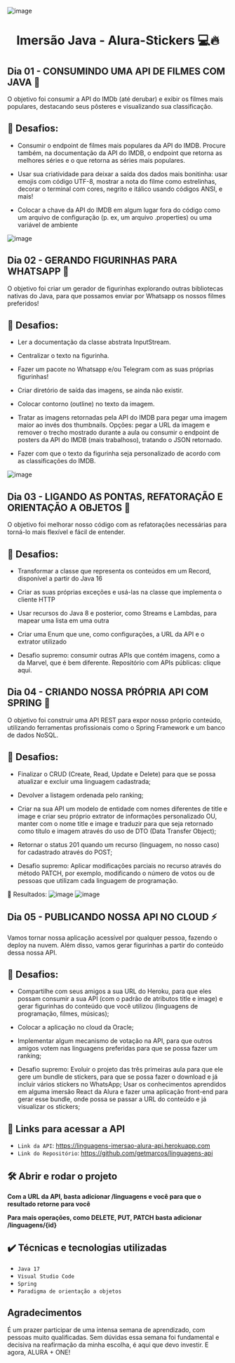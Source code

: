 ![image](https://user-images.githubusercontent.com/102323652/180563163-064cb677-b8d0-45fa-9009-34235969003a.png)

<h1 align="center"> Imersão Java - Alura-Stickers 💻🔥 </h1>

## Dia 01 - CONSUMINDO UMA API DE FILMES COM JAVA 🔨

O objetivo foi consumir a API do IMDb (até derubar) e exibir os filmes mais populares, destacando seus pôsteres e visualizando sua classificação.
## :hammer: Desafios:
- Consumir o endpoint de filmes mais populares da API do IMDB. Procure também, na documentação da API do IMDB, o endpoint que retorna as melhores séries e o que retorna as séries mais populares.

- Usar sua criatividade para deixar a saída dos dados mais bonitinha: usar emojis com código UTF-8, mostrar a nota do filme como estrelinhas, decorar o terminal com cores, negrito e itálico usando códigos ANSI, e mais!

- Colocar a chave da API do IMDB em algum lugar fora do código como um arquivo de configuração (p. ex, um arquivo .properties) ou uma variável de ambiente

![image](https://user-images.githubusercontent.com/102323652/179871765-73efc750-92e3-4f28-a23a-c474432ef0da.png)


## Dia 02 - GERANDO FIGURINHAS PARA WHATSAPP 🔨

O objetivo foi criar um gerador de figurinhas explorando outras bibliotecas nativas do Java, para que possamos enviar por Whatsapp os nossos filmes preferidos!
## :hammer: Desafios:
- Ler a documentação da classe abstrata InputStream.

- Centralizar o texto na figurinha.

- Fazer um pacote no Whatsapp e/ou Telegram com as suas próprias figurinhas!

- Criar diretório de saída das imagens, se ainda não existir.

- Colocar contorno (outline) no texto da imagem.

- Tratar as imagens retornadas pela API do IMDB para pegar uma imagem maior ao invés dos thumbnails. Opções: pegar a URL da imagem e remover o trecho mostrado durante a aula ou consumir o endpoint de posters da API do IMDB (mais trabalhoso), tratando o JSON retornado.

- Fazer com que o texto da figurinha seja personalizado de acordo com as classificações do IMDB.

![image](https://user-images.githubusercontent.com/102323652/179871035-426b6a34-3dde-4368-87d9-43992c9e334e.png)

## Dia 03 - LIGANDO AS PONTAS, REFATORAÇÃO E ORIENTAÇÃO A OBJETOS 🔨

O objetivo foi melhorar nosso código com as refatorações necessárias para torná-lo mais flexível e fácil de entender.
## :hammer: Desafios:
- Transformar a classe que representa os conteúdos em um Record, disponível a partir do Java 16

- Criar as suas próprias exceções e usá-las na classe que implementa o cliente HTTP

- Usar recursos do Java 8 e posterior, como Streams e Lambdas, para mapear uma lista em uma outra

- Criar uma Enum que une, como configurações, a URL da API e o extrator utilizado

- Desafio supremo: consumir outras APIs que contém imagens, como a da Marvel, que é bem diferente. Repositório com APIs públicas: clique aqui.

## Dia 04 - CRIANDO NOSSA PRÓPRIA API COM SPRING 🔨

O objetivo foi construir uma API REST para expor nosso próprio conteúdo, utilizando ferramentas profissionais como o Spring Framework e um banco de dados NoSQL.
## :hammer: Desafios:
- Finalizar o CRUD (Create, Read, Update e Delete) para que se possa atualizar e excluir uma linguagem cadastrada;

- Devolver a listagem ordenada pelo ranking;

- Criar na sua API um modelo de entidade com nomes diferentes de title e image e criar seu próprio extrator de informações personalizado OU, manter com o nome title e image e traduzir para que seja retornado como título e imagem através do uso de DTO (Data Transfer Object);

- Retornar o status 201 quando um recurso (linguagem, no nosso caso) for cadastrado através do POST;

- Desafio supremo: Aplicar modificações parciais no recurso através do método PATCH, por exemplo, modificando o número de votos ou de pessoas que utilizam cada linguagem de programação.

📁 Resultados:
![image](https://user-images.githubusercontent.com/102323652/180560708-0f64d482-f6ff-4596-a2ea-b13c8424b6f1.png)
![image](https://user-images.githubusercontent.com/102323652/180557228-cade641d-2110-4ee6-acbd-e8ba92e86785.png)

## Dia 05 - PUBLICANDO NOSSA API NO CLOUD ⚡

Vamos tornar nossa aplicação acessível por qualquer pessoa, fazendo o deploy na nuvem. Além disso, vamos gerar figurinhas a partir do conteúdo dessa nossa API.

## :hammer: Desafios:
- Compartilhe com seus amigos a sua URL do Heroku, para que eles possam consumir a sua API (com o padrão de atributos title e image) e gerar figurinhas do conteúdo que você utilizou (linguagens de programação, filmes, músicas);

- Colocar a aplicação no cloud da Oracle;

- Implementar algum mecanismo de votação na API, para que outros amigos votem nas linguagens preferidas para que se possa fazer um ranking;

- Desafio supremo: Evoluir o projeto das três primeiras aula para que ele gere um bundle de stickers, para que se possa fazer o download e já incluir vários stickers no WhatsApp; Usar os conhecimentos aprendidos em alguma imersão React da Alura e fazer uma aplicação front-end para gerar esse bundle, onde possa se passar a URL do conteúdo e já visualizar os stickers;


## :hammer: Links para acessar a API

- `Link da API`: https://linguagens-imersao-alura-api.herokuapp.com
- `Link do Repositório`: https://github.com/getmarcos/linguagens-api
## 🛠️ Abrir e rodar o projeto

**Com a URL da API, basta adicionar /linguagens e você para que o resultado retorne para você**

**Para mais operações, como DELETE, PUT, PATCH basta adicionar /linguagens/{id}**

## ✔️ Técnicas e tecnologias utilizadas

- ``Java 17``
- ``Visual Studio Code``
- ``Spring``
- ``Paradigma de orientação a objetos``

## Agradecimentos
É um prazer participar de uma intensa semana de aprendizado, com pessoas muito qualificadas. Sem dúvidas essa semana foi fundamental e decisiva na reafirmação da minha escolha, é aqui que devo investir.
E agora, ALURA + ONE!
